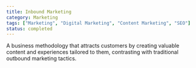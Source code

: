 ```yaml
---
title: Inbound Marketing
category: Marketing
tags: ["Marketing", "Digital Marketing", "Content Marketing", "SEO"]
status: completed
---
```

A business methodology that attracts customers by creating valuable content and experiences tailored to them, contrasting with traditional outbound marketing tactics.